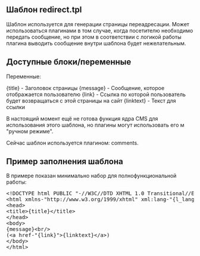 Шаблон redirect.tpl
-------------------

Шаблон используется для генерации страницы переадресации.
Может использоваться плагинами в том случае, когда посетителю необходимо передать сообщение, но при этом в соответствии с логикой работы плагина выводить сообщение внутри шаблона будет нежелательным.

Доступные блоки/переменные
--------------------------

Переменные:

{title} - Заголовок страницы
{message} - Сообщение, которое отображается пользователю
{link} - Ссылка по которой пользователь будет возвращаться с этой страницы на сайт
{linktext} - Текст для ссылки


В настоящий момент ещё не готова функция ядра CMS для использования этого шаблона, но плагины могут использовать его м "ручном режиме".

Сейчас шаблон используется плагином: comments.

Пример заполнения шаблона
-------------------------

В примере показан минимально набор для полнофункциональной работы:

<pre >
&lt;!DOCTYPE html PUBLIC "-//W3C//DTD XHTML 1.0 Transitional//EN" "http://www.w3.org/TR/xhtml1/DTD/xhtml1-transitional.dtd">
&lt;html xmlns-"http://www.w3.org/1999/xhtml" xml:lang-"{l_langcode}" lang-"{l_langcode}" dir-"ltr">
&lt;head>
&lt;title>{title}&lt;/title>
&lt;/head>
&lt;body>
{message}&lt;br/>
(&lt;a href-"{link}">{linktext}&lt;/a>)
&lt;/body>
&lt;/html>
</pre>
